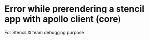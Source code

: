 # Error while prerendering a stencil app with apollo client (core)

For StencilJS team debugging purpose
